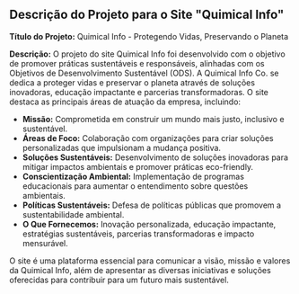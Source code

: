 ## Descrição do Projeto para o Site "Quimical Info"

**Título do Projeto:** Quimical Info - Protegendo Vidas, Preservando o Planeta

**Descrição:**
O projeto do site Quimical Info foi desenvolvido com o objetivo de promover práticas sustentáveis e responsáveis, alinhadas com os Objetivos de Desenvolvimento Sustentável (ODS). A Quimical Info Co. se dedica a proteger vidas e preservar o planeta através de soluções inovadoras, educação impactante e parcerias transformadoras. O site destaca as principais áreas de atuação da empresa, incluindo:

- **Missão:** Comprometida em construir um mundo mais justo, inclusivo e sustentável.
- **Áreas de Foco:** Colaboração com organizações para criar soluções personalizadas que impulsionam a mudança positiva.
- **Soluções Sustentáveis:** Desenvolvimento de soluções inovadoras para mitigar impactos ambientais e promover práticas eco-friendly.
- **Conscientização Ambiental:** Implementação de programas educacionais para aumentar o entendimento sobre questões ambientais.
- **Políticas Sustentáveis:** Defesa de políticas públicas que promovem a sustentabilidade ambiental.
- **O Que Fornecemos:** Inovação personalizada, educação impactante, estratégias sustentáveis, parcerias transformadoras e impacto mensurável.

O site é uma plataforma essencial para comunicar a visão, missão e valores da Quimical Info, além de apresentar as diversas iniciativas e soluções oferecidas para contribuir para um futuro mais sustentável.
